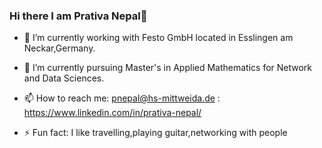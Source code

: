 ### Hi there I am Prativa Nepal👋

- 🔭 I’m currently working with Festo GmbH located in Esslingen am Neckar,Germany.
- 🌱 I’m currently pursuing Master's in Applied Mathematics for Network and Data Sciences.

- 📫 How to reach me: pnepal@hs-mittweida.de
                    : https://www.linkedin.com/in/prativa-nepal/
                    
- ⚡ Fun fact: I like travelling,playing guitar,networking with people

